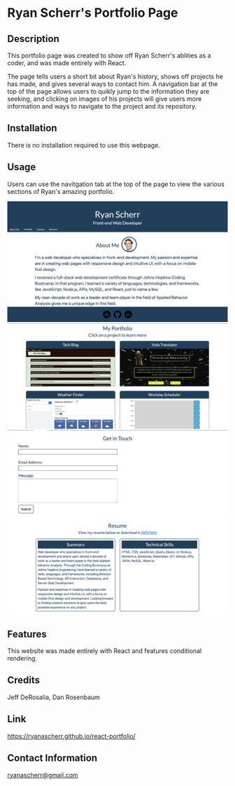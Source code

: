 # Ryan Scherr's Portfolio Page

## Description

This portfolio page was created to show off Ryan Scherr's ablities as a coder, and was made entirely with React.

The page tells users a short bit about Ryan's history, shows off projects he has made, and gives several ways to contact him. A navigation bar at the top of the page allows users to quikly jump to the information they are seeking, and clicking on images of his projects will give users more information and ways to navigate to the project and its repository.

## Installation

There is no installation required to use this webpage.

## Usage

Users can use the navitgation tab at the top of the page to view the various sections of Ryan's amazing portfolio.

![Ryan Scherr's Portfolio Page](public/portfolio1.png)
![Ryan Scherr's Portfolio Page](public/portfolio2.png)
![Ryan Scherr's Portfolio Page](public/portfolio3.png)
![Ryan Scherr's Portfolio Page](public/portfolio4.png)

## Features

This website was made entirely with React and features conditional rendering.

## Credits

Jeff DeRosalia, Dan Rosenbaum

## Link

https://ryanascherr.github.io/react-portfolio/

## Contact Information

ryanascherr@gmail.com
